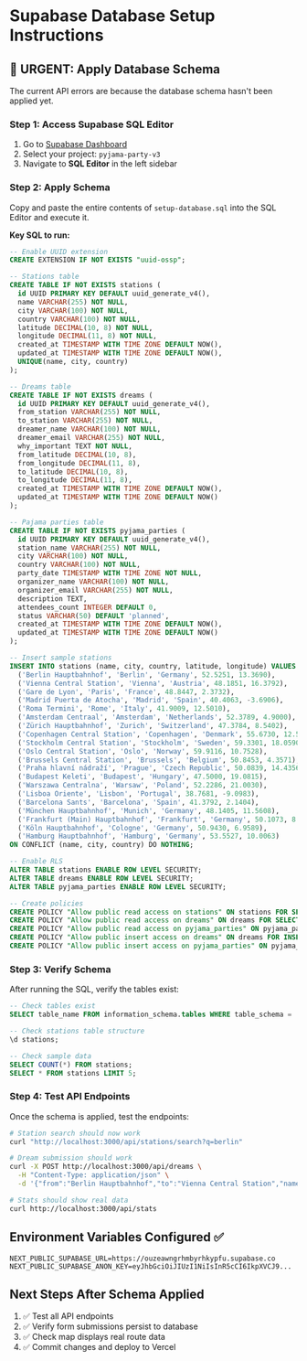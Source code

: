 # Supabase Database Setup Instructions

## 🚨 URGENT: Apply Database Schema

The current API errors are because the database schema hasn't been applied yet.

### Step 1: Access Supabase SQL Editor

1. Go to [Supabase Dashboard](https://supabase.com/dashboard)
2. Select your project: `pyjama-party-v3`
3. Navigate to **SQL Editor** in the left sidebar

### Step 2: Apply Schema

Copy and paste the entire contents of `setup-database.sql` into the SQL Editor and execute it.

**Key SQL to run:**

```sql
-- Enable UUID extension
CREATE EXTENSION IF NOT EXISTS "uuid-ossp";

-- Stations table
CREATE TABLE IF NOT EXISTS stations (
  id UUID PRIMARY KEY DEFAULT uuid_generate_v4(),
  name VARCHAR(255) NOT NULL,
  city VARCHAR(100) NOT NULL,
  country VARCHAR(100) NOT NULL,
  latitude DECIMAL(10, 8) NOT NULL,
  longitude DECIMAL(11, 8) NOT NULL,
  created_at TIMESTAMP WITH TIME ZONE DEFAULT NOW(),
  updated_at TIMESTAMP WITH TIME ZONE DEFAULT NOW(),
  UNIQUE(name, city, country)
);

-- Dreams table  
CREATE TABLE IF NOT EXISTS dreams (
  id UUID PRIMARY KEY DEFAULT uuid_generate_v4(),
  from_station VARCHAR(255) NOT NULL,
  to_station VARCHAR(255) NOT NULL,
  dreamer_name VARCHAR(100) NOT NULL,
  dreamer_email VARCHAR(255) NOT NULL,
  why_important TEXT NOT NULL,
  from_latitude DECIMAL(10, 8),
  from_longitude DECIMAL(11, 8),
  to_latitude DECIMAL(10, 8),
  to_longitude DECIMAL(11, 8),
  created_at TIMESTAMP WITH TIME ZONE DEFAULT NOW(),
  updated_at TIMESTAMP WITH TIME ZONE DEFAULT NOW()
);

-- Pajama parties table
CREATE TABLE IF NOT EXISTS pyjama_parties (
  id UUID PRIMARY KEY DEFAULT uuid_generate_v4(),
  station_name VARCHAR(255) NOT NULL,
  city VARCHAR(100) NOT NULL,
  country VARCHAR(100) NOT NULL,
  party_date TIMESTAMP WITH TIME ZONE NOT NULL,
  organizer_name VARCHAR(100) NOT NULL,
  organizer_email VARCHAR(255) NOT NULL,
  description TEXT,
  attendees_count INTEGER DEFAULT 0,
  status VARCHAR(50) DEFAULT 'planned',
  created_at TIMESTAMP WITH TIME ZONE DEFAULT NOW(),
  updated_at TIMESTAMP WITH TIME ZONE DEFAULT NOW()
);

-- Insert sample stations
INSERT INTO stations (name, city, country, latitude, longitude) VALUES
  ('Berlin Hauptbahnhof', 'Berlin', 'Germany', 52.5251, 13.3690),
  ('Vienna Central Station', 'Vienna', 'Austria', 48.1851, 16.3792),
  ('Gare de Lyon', 'Paris', 'France', 48.8447, 2.3732),
  ('Madrid Puerta de Atocha', 'Madrid', 'Spain', 40.4063, -3.6906),
  ('Roma Termini', 'Rome', 'Italy', 41.9009, 12.5010),
  ('Amsterdam Centraal', 'Amsterdam', 'Netherlands', 52.3789, 4.9000),
  ('Zürich Hauptbahnhof', 'Zurich', 'Switzerland', 47.3784, 8.5402),
  ('Copenhagen Central Station', 'Copenhagen', 'Denmark', 55.6730, 12.5655),
  ('Stockholm Central Station', 'Stockholm', 'Sweden', 59.3301, 18.0590),
  ('Oslo Central Station', 'Oslo', 'Norway', 59.9116, 10.7528),
  ('Brussels Central Station', 'Brussels', 'Belgium', 50.8453, 4.3571),
  ('Praha hlavní nádraží', 'Prague', 'Czech Republic', 50.0839, 14.4356),
  ('Budapest Keleti', 'Budapest', 'Hungary', 47.5000, 19.0815),
  ('Warszawa Centralna', 'Warsaw', 'Poland', 52.2286, 21.0030),
  ('Lisboa Oriente', 'Lisbon', 'Portugal', 38.7681, -9.0983),
  ('Barcelona Sants', 'Barcelona', 'Spain', 41.3792, 2.1404),
  ('München Hauptbahnhof', 'Munich', 'Germany', 48.1405, 11.5608),
  ('Frankfurt (Main) Hauptbahnhof', 'Frankfurt', 'Germany', 50.1073, 8.6625),
  ('Köln Hauptbahnhof', 'Cologne', 'Germany', 50.9430, 6.9589),
  ('Hamburg Hauptbahnhof', 'Hamburg', 'Germany', 53.5527, 10.0063)
ON CONFLICT (name, city, country) DO NOTHING;

-- Enable RLS
ALTER TABLE stations ENABLE ROW LEVEL SECURITY;
ALTER TABLE dreams ENABLE ROW LEVEL SECURITY;
ALTER TABLE pyjama_parties ENABLE ROW LEVEL SECURITY;

-- Create policies
CREATE POLICY "Allow public read access on stations" ON stations FOR SELECT USING (true);
CREATE POLICY "Allow public read access on dreams" ON dreams FOR SELECT USING (true);
CREATE POLICY "Allow public read access on pyjama_parties" ON pyjama_parties FOR SELECT USING (true);
CREATE POLICY "Allow public insert access on dreams" ON dreams FOR INSERT WITH CHECK (true);
CREATE POLICY "Allow public insert access on pyjama_parties" ON pyjama_parties FOR INSERT WITH CHECK (true);
```

### Step 3: Verify Schema

After running the SQL, verify the tables exist:

```sql
-- Check tables exist
SELECT table_name FROM information_schema.tables WHERE table_schema = 'public';

-- Check stations table structure
\d stations;

-- Check sample data
SELECT COUNT(*) FROM stations;
SELECT * FROM stations LIMIT 5;
```

### Step 4: Test API Endpoints

Once the schema is applied, test the endpoints:

```bash
# Station search should now work
curl "http://localhost:3000/api/stations/search?q=berlin"

# Dream submission should work  
curl -X POST http://localhost:3000/api/dreams \
  -H "Content-Type: application/json" \
  -d '{"from":"Berlin Hauptbahnhof","to":"Vienna Central Station","name":"Test","email":"test@example.com","why":"Testing"}'

# Stats should show real data
curl http://localhost:3000/api/stats
```

## Environment Variables Configured ✅

```
NEXT_PUBLIC_SUPABASE_URL=https://ouzeawngrhmbyrhkypfu.supabase.co
NEXT_PUBLIC_SUPABASE_ANON_KEY=eyJhbGciOiJIUzI1NiIsInR5cCI6IkpXVCJ9...
```

## Next Steps After Schema Applied

1. ✅ Test all API endpoints
2. ✅ Verify form submissions persist to database  
3. ✅ Check map displays real route data
4. ✅ Commit changes and deploy to Vercel